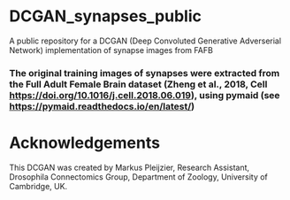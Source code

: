# DCGAN_synapses_public
A public repository for a DCGAN (Deep Convoluted Generative Adverserial Network) implementation of synapse images from FAFB


### The original training images of synapses were extracted from the Full Adult Female Brain dataset (Zheng et al., 2018, Cell https://doi.org/10.1016/j.cell.2018.06.019), using pymaid (see https://pymaid.readthedocs.io/en/latest/)


# Acknowledgements
This DCGAN was created by Markus Pleijzier, Research Assistant, Drosophila Connectomics Group, Department of Zoology, University of Cambridge, UK. 
